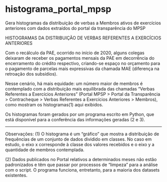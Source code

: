 # histograma_portal_mpsp
Gera histogramas da distribuição de verbas a Membros ativos de exercícios anteriores com dados extraídos do portal da transparência do MPSP

HISTOGRAMAS DA DISTRIBUIÇÃO DE VERBAS REFERENTES A EXERCÍCIOS ANTERIORES

Com o recálculo da PAE, ocorrido no início de 2020, alguns colegas deixaram de receber os pagamentos mensais da PAE em decorrência do encerramento do crédito respectivo, criando-se espaço no orçamento para o pagamento de parcelas mais expressivas da chamada MAE (diferença na retroação dos subsídios).

Nesse cenário, há mais equidade: um número maior de membros é contemplado com a distribuição mais equilibrada das chamadas “Verbas Referentes a Exercícios Anteriores” (Portal MPSP > Portal da Transparência > Contracheque > Verbas Referentes a Exercícios Anteriores > Membros), como mostram os histogramas(1) aqui exibidos.

Os histogramas foram gerados por um programa escrito em Python, que está disponível para a conferência das informações geradas (2 e 3).

-----------------------

Observações: (1) O histograma é um “gráfico” que mostra a distribuição de frequências de um conjunto de dados dividido em classes. No caso em estudo, o eixo x corresponde à classe dos valores recebidos e o eixo y a quantidade de membros contemplada.

(2) Dados publicados no Portal relativos a determinados meses não estão padronizados e têm que passar por processos de “limpeza” para a análise com o script. O programa funciona, entretanto, para a maioria dos datasets existentes.
